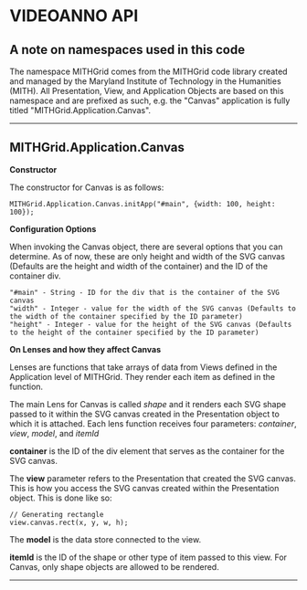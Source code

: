 VIDEOANNO API
=============

A note on namespaces used in this code
------------------

The namespace MITHGrid comes from the MITHGrid code library created and managed by the Maryland Institute of Technology in the Humanities (MITH). All Presentation, View, and Application Objects are based on this namespace and are prefixed as such, e.g. the "Canvas" application is fully titled "MITHGrid.Application.Canvas".

----------------------------
MITHGrid.Application.Canvas
--------------------------

**Constructor**

The constructor for Canvas is as follows:

	MITHGrid.Application.Canvas.initApp("#main", {width: 100, height: 100});

**Configuration Options**

When invoking the Canvas object, there are several options that you can determine. As of now, these are only height and width of the SVG canvas (Defaults are the height and width of the container) and the ID of the container div. 

	"#main" - String - ID for the div that is the container of the SVG canvas
	"width" - Integer - value for the width of the SVG canvas (Defaults to the width of the container specified by the ID parameter)
	"height" - Integer - value for the height of the SVG canvas (Defaults to the height of the container specified by the ID parameter)

**On Lenses and how they affect Canvas**

Lenses are functions that take arrays of data from Views defined in the Application level of MITHGrid. They render each item as defined in the function.

The main Lens for Canvas is called *shape* and it renders each SVG shape passed to it within the SVG canvas created in the Presentation object to which it is attached. Each lens function receives four parameters: *container*, *view*, *model*, and *itemId*

**container** is the ID of the div element that serves as the container for the SVG canvas. 

The **view** parameter refers to the Presentation that created the SVG canvas. This is how you access the SVG canvas created within the Presentation object. This is done like so:
	
	// Generating rectangle
	view.canvas.rect(x, y, w, h);
	
The **model** is the data store connected to the view.

**itemId** is the ID of the shape or other type of item passed to this view. For Canvas, only shape objects are allowed to be rendered.

--------------------------

